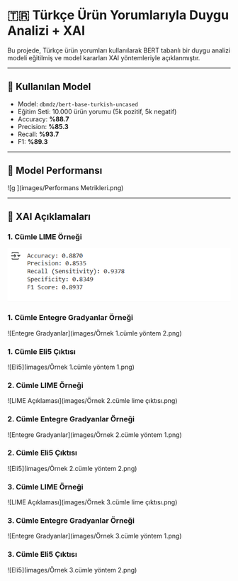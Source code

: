 # 🇹🇷 Türkçe Ürün Yorumlarıyla Duygu Analizi + XAI

Bu projede, Türkçe ürün yorumları kullanılarak BERT tabanlı bir duygu analizi modeli eğitilmiş ve model kararları XAI yöntemleriyle açıklanmıştır.

---

## 🚀 Kullanılan Model

- Model: `dbmdz/bert-base-turkish-uncased`
- Eğitim Seti: 10.000 ürün yorumu (5k pozitif, 5k negatif)
- Accuracy: **%88.7**
- Precision: **%85.3**
- Recall: **%93.7**
- F1: **%89.3**

---

## 🎯 Model Performansı

![g ](images/Performans Metrikleri.png)

---

## 🧠 XAI Açıklamaları

### 1. Cümle LIME Örneği

![LIME Açıklaması](https://github.com/erenbogazkesen/Turkish-Product-Review/blob/main/images/Performans%20Metrikleri.png?raw=true)

### 1. Cümle Entegre Gradyanlar Örneği

![Entegre Gradyanlar](images/Örnek 1.cümle yöntem 2.png)

### 1. Cümle Eli5 Çıktısı
![Eli5](images/Örnek 1.cümle yöntem 1.png)

### 2. Cümle LIME Örneği

![LIME Açıklaması](images/Örnek 2.cümle lime çıktısı.png)

### 2. Cümle Entegre Gradyanlar Örneği

![Entegre Gradyanlar](images/Örnek 2.cümle yöntem 1.png)

### 2. Cümle Eli5 Çıktısı
![Eli5](images/Örnek 2.cümle yöntem 2.png)

### 3. Cümle LIME Örneği

![LIME Açıklaması](images/Örnek 3.cümle lime çıktısı.png)

### 3. Cümle Entegre Gradyanlar Örneği

![Entegre Gradyanlar](images/Örnek 3.cümle yöntem 1.png)

### 3. Cümle Eli5 Çıktısı
![Eli5](images/Örnek 3.cümle yöntem 2.png)

 

